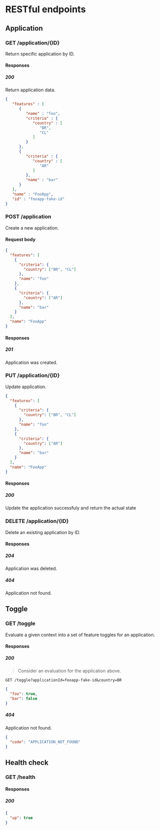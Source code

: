 # RESTful endpoints

## Application

### GET /application/{ID}

Return specific application by ID.

#### Responses

##### 200

Return application data.

```json
{
   "features" : [
      {
         "name" : "foo",
         "criteria" : {
            "country" : [
               "BR",
               "CL"
            ]
         }
      },
      {
         "criteria" : {
            "country" : [
               "AR"
            ]
         },
         "name" : "bar"
      }
   ],
   "name" : "FooApp",
   "id" : "fooapp-fake-id"
}

```

### POST /application

Create a new application.

#### Request body

```json
{
  "features": [
    {
      "criteria": {
        "country": ["BR", "CL"]
      },
      "name": "foo"
    },
    {
      "criteria": {
        "country": ["AR"]
      },
      "name": "bar"
    }
  ],
  "name": "FooApp"
}
```

#### Responses

##### 201

Application was created.

### PUT /application/{ID}

Update application.

```json
{
  "features": [
    {
      "criteria": {
        "country": ["BR", "CL"]
      },
      "name": "foo"
    },
    {
      "criteria": {
        "country": ["AR"]
      },
      "name": "bar"
    }
  ],
  "name": "FooApp"
}
```

#### Responses

##### 200 

Update the application successfuly and return the actual state 

### DELETE /application/{ID}

Delete an existing application by ID.

#### Responses

##### 204

Application was deleted.

##### 404

Application not found.

## Toggle

### GET /toggle

Evaluate a given context into a set of feature toggles for an application.

#### Responses

##### 200

> Consider an evaluation for the application above.

`GET /toggle?applicationId=fooapp-fake-id&country=BR`

```json
{
  "foo": true,
  "bar": false
}
```

##### 404

Application not found.

```json
{
  "code": "APPLICATION_NOT_FOUND"
}
```

## Health check

### GET /health

#### Responses

##### 200

```json
{
  "up": true
}
```
